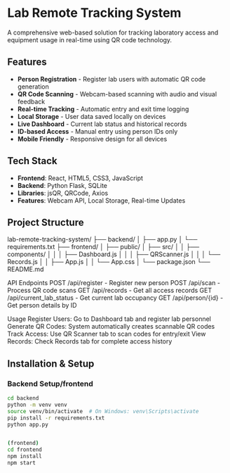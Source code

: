 # Lab Remote Tracking System

A comprehensive web-based solution for tracking laboratory access and equipment usage in real-time using QR code technology.

## Features

- **Person Registration** - Register lab users with automatic QR code generation
- **QR Code Scanning** - Webcam-based scanning with audio and visual feedback
- **Real-time Tracking** - Automatic entry and exit time logging
- **Local Storage** - User data saved locally on devices
- **Live Dashboard** - Current lab status and historical records
- **ID-based Access** - Manual entry using person IDs only
- **Mobile Friendly** - Responsive design for all devices

## Tech Stack

- **Frontend**: React, HTML5, CSS3, JavaScript
- **Backend**: Python Flask, SQLite
- **Libraries**: jsQR, QRCode, Axios
- **Features**: Webcam API, Local Storage, Real-time Updates

## Project Structure

lab-remote-tracking-system/
├── backend/
│ ├── app.py
│ └── requirements.txt
├── frontend/
│ ├── public/
│ ├── src/
│ │ ├── components/
│ │ │ ├── Dashboard.js
│ │ │ ├── QRScanner.js
│ │ │ └── Records.js
│ │ ├── App.js
│ │ └── App.css
│ └── package.json
└── README.md




API Endpoints
POST /api/register - Register new person
POST /api/scan - Process QR code scans
GET /api/records - Get all access records
GET /api/current_lab_status - Get current lab occupancy
GET /api/person/{id} - Get person details by ID


Usage
Register Users: Go to Dashboard tab and register lab personnel
Generate QR Codes: System automatically creates scannable QR codes
Track Access: Use QR Scanner tab to scan codes for entry/exit
View Records: Check Records tab for complete access history



## Installation & Setup
### Backend Setup/frontend
```bash
cd backend
python -m venv venv
source venv/bin/activate  # On Windows: venv\Scripts\activate
pip install -r requirements.txt
python app.py 


(frontend)
cd frontend
npm install
npm start


